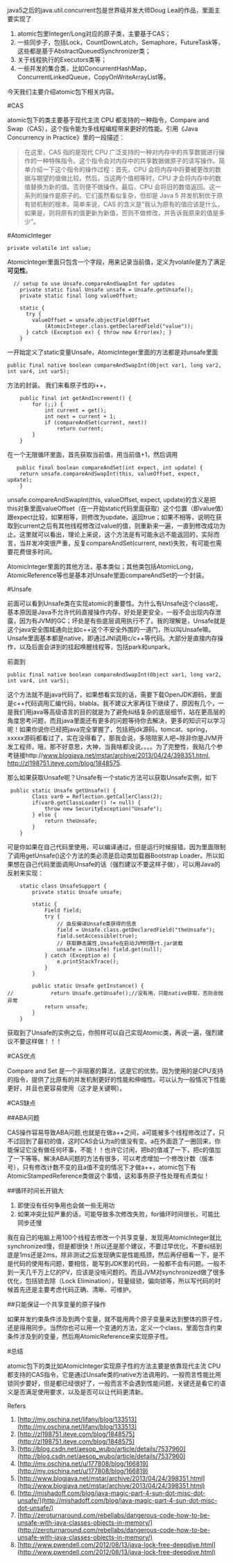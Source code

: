 java5之后的java.util.concurrent包是世界级并发大师Doug Lea的作品，里面主要实现了
1. atomic包里Integer/Long对应的原子类，主要基于CAS；
2. 一些同步子，包括Lock，CountDownLatch，Semaphore，FutureTask等，这些都是基于AbstractQueuedSynchronizer类；
3. 关于线程执行的Executors类等；
4. 一些并发的集合类，比如ConcurrentHashMap，ConcurrentLinkedQueue，CopyOnWriteArrayList等。

今天我们主要介绍atomic包下相关内容。

#CAS

atomic包下的类主要基于现代主流 CPU 都支持的一种指令，Compare and Swap（CAS），这个指令能为多线程编程带来更好的性能。引用《Java Concurrency in Practice》里的一段描述：
>在这里，CAS 指的是现代 CPU 广泛支持的一种对内存中的共享数据进行操作的一种特殊指令。这个指令会对内存中的共享数据做原子的读写操作。简单介绍一下这个指令的操作过程：首先，CPU 会将内存中将要被更改的数据与期望的值做比较。然后，当这两个值相等时，CPU 才会将内存中的数值替换为新的值。否则便不做操作。最后，CPU 会将旧的数值返回。这一系列的操作是原子的。它们虽然看似复杂，但却是 Java 5 并发机制优于原有锁机制的根本。简单来说，CAS 的含义是“我认为原有的值应该是什么，如果是，则将原有的值更新为新值，否则不做修改，并告诉我原来的值是多少”。

#AtomicInteger
```
private volatile int value;
```
AtomicInteger里面只包含一个字段，用来记录当前值，定义为volatile是为了满足**可见性**。
```
  // setup to use Unsafe.compareAndSwapInt for updates
    private static final Unsafe unsafe = Unsafe.getUnsafe();
    private static final long valueOffset;

    static {
      try {
        valueOffset = unsafe.objectFieldOffset
            (AtomicInteger.class.getDeclaredField("value"));
      } catch (Exception ex) { throw new Error(ex); }
    }
```
一开始定义了static变量Unsafe，AtomicInteger里面的方法都是对unsafe里面
```
public final native boolean compareAndSwapInt(Object var1, long var2, int var4, int var5);
```
方法的封装。
我们来看原子性的i++，
```
    public final int getAndIncrement() {
        for (;;) {
            int current = get();
            int next = current + 1;
            if (compareAndSet(current, next))
                return current;
        }
    }
```
在一个无限循环里面，首先获取当前值，用当前值+1，然后调用
```
   public final boolean compareAndSet(int expect, int update) {
	return unsafe.compareAndSwapInt(this, valueOffset, expect, update);
    }
```
unsafe.compareAndSwapInt(this, valueOffset, expect, update)的含义是把this对象里面valueOffset（在一开始static代码里面获取）这个位置（即value值）跟expect比较，如果相等，则修改为update，返回true；如果不相等，说明在获取到current之后有其他线程修改过value的值，则重新来一遍，一直到修改成功为止。这里就可以看出，理论上来说，这个方法是有可能永远不能返回的，实际而言，当并发冲突很严重，反复compareAndSet(current, next)失败，有可能也需要花费很多时间。

AtomicInteger里面的其他方法，基本类似；其他类包括AtomicLong，AtomicReference等也是基本对Unsafe里面compareAndSet的一个封装。

#Unsafe

前面可以看到Unsafe类在实现atomic的重要性。为什么有Unsafe这个class呢，基本原因是Java不允许代码直接操作内存，好处是更安全，一般不会出现内存泄露，因为有JVM的GC；坏处是有些底层调用执行不了。我的理解是，Unsafe就是这个java安全围城通向比如c++这个不安全外围的一道门，所以叫Unsafe嘛。Unsafe里面基本都是native，即通过JNI调用c/c++等代码。大部分是直接内存操作，以及后面会讲到的挂起唤醒线程等，包括park和unpark。

前面到
```
public final native boolean compareAndSwapInt(Object var1, long var2, int var4, int var5);
```
这个方法就不是java代码了，如果想看实现的话，需要下载OpenJDK源码，里面是c++代码调用汇编代码，blabla。我不建议大家再往下继续了，原因有几个，一是我们用java等高级语言的目的就是为了避免纠结复杂的底层细节，站在更高层的角度思考问题，而且java里面还有更多的问题等待你去解决，更多的知识可以学习呢！如果你说你已经把java完全掌握了，包括把jdk源码，tomcat、spring，xxxxx源码都看过了，实在没得看了，那我会说，多陪陪家人吧~除非你是JVM开发工程师，哦，那不好意思，大神，当我啥都没说。。。。为了完整性，我贴几个参考链接http://www.blogjava.net/mstar/archive/2013/04/24/398351.html, http://zl198751.iteye.com/blog/1848575.

那么如果获取Unsafe呢？Unsafe有一个static方法可以获取Unsafe实例，如下
```
 public static Unsafe getUnsafe() {
        Class var0 = Reflection.getCallerClass(2);
        if(var0.getClassLoader() != null) {
            throw new SecurityException("Unsafe");
        } else {
            return theUnsafe;
        }
    }
```
可是你如果在自己代码里使用，可以编译通过，但是运行时候报错。因为里面限制了调用getUnsafe()这个方法的类必须是启动类加载器Bootstrap Loader。所以如果想在自己代码里面调用Unsafe的话（强烈建议不要这样子做），可以用Java的反射来实现：
```
    static class UnsafeSupport {
        private static Unsafe unsafe;

        static {
            Field field;
            try {
                // 由反编译Unsafe类获得的信息
                field = Unsafe.class.getDeclaredField("theUnsafe");
                field.setAccessible(true);
                // 获取静态属性,Unsafe在启动JVM时随rt.jar装载
                unsafe = (Unsafe) field.get(null);
            } catch (Exception e) {
                e.printStackTrace();
            }
        }

        public static Unsafe getInstance() {
//            return Unsafe.getUnsafe();//没有用，只能native获取，否则会抛异常
            return unsafe;
        }
    }    
```    
获取到了Unsafe的实例之后，你照样可以自己实现Atomic类，再说一遍，强烈建议不要这样做！！！

#CAS优点

Compare and Set 是一个非阻塞的算法，这是它的优势。因为使用的是CPU支持的指令，提供了比原有的并发机制更好的性能和伸缩性。可以认为一般情况下性能更好，并且也更容易使用（这才是关键啊）。

#CAS缺点

##ABA问题

CAS操作容易导致ABA问题,也就是在做a++之间，a可能被多个线程修改过了，只不过回到了最初的值，这时CAS会认为a的值没有变。a在外面逛了一圈回来，你能保证它没有做任何坏事，不能！！也许它讨闲，把b的值减了一下，把c的值加了一下等等。解决ABA问题的方法有很多，可以考虑增加一个修改计数（版本号），只有修改计数不变的且a值不变的情况下才做a++，atomic包下有AtomicStampedReference类做这个事情，这和事务原子性处理有点类似！

##循环时间长开销大

1. 即使没有任何争用也会做一些无用功
2. 如果冲突比较严重的话，可能导致多次修改失败，for循环时间很长，可能比同步还慢

我在自己的电脑上用100个线程去修改一个共享变量，发现用AtomicInteger就比synchronized慢，但是都很快！所以还是那个建议，不要过早优化，不要纠结到底是1ms还是2ms，除非测试之后发现确实是性能瓶颈，然后再仔细看一下，是不是代码的使用有问题，要相信，能写到JDK里的代码，一般都不会有问题。一般不到一天几千万上亿的PV，应该是没啥问题的。而且JVM对synchronized做了很多优化，包括锁去除（Lock Elimination），轻量级锁，偏向锁等，所以写代码的时候首先还是主要考虑代码正确、清晰、可维护。

##只能保证一个共享变量的原子操作

如果并发约束条件涉及到两个变量，就不能用两个原子变量来达到整体的原子性，还是得用同步。当然你也可以用一个变通的方法，定义一个class，里面包含约束条件涉及到的变量，然后用AtomicReference来实现原子性。

#总结

atomic包下的类比如AtomicInteger实现原子性的方法主要是依靠现代主流 CPU 都支持的CAS指令，它是通过Unsafe类的native方法调用的。一般而言性能比用锁同步要好，但是都已经很好了，一般而言不会遇到性能问题，关键还是看它的语义是否满足使用要求，以及是否可以让代码更清新。

Refers
1. [http://my.oschina.net/lifany/blog/133513](http://my.oschina.net/lifany/blog/133513)
2. [http://zl198751.iteye.com/blog/1848575](http://zl198751.iteye.com/blog/1848575)
3. [http://blog.csdn.net/aesop_wubo/article/details/7537960](http://blog.csdn.net/aesop_wubo/article/details/7537960)
4. [http://my.oschina.net/u/177808/blog/166819](http://my.oschina.net/u/177808/blog/166819)
5. [http://www.blogjava.net/mstar/archive/2013/04/24/398351.html](http://www.blogjava.net/mstar/archive/2013/04/24/398351.html)
6. [http://mishadoff.com/blog/java-magic-part-4-sun-dot-misc-dot-unsafe/](http://mishadoff.com/blog/java-magic-part-4-sun-dot-misc-dot-unsafe/)
7. [http://zeroturnaround.com/rebellabs/dangerous-code-how-to-be-unsafe-with-java-classes-objects-in-memory/](http://zeroturnaround.com/rebellabs/dangerous-code-how-to-be-unsafe-with-java-classes-objects-in-memory/)
8. [http://www.pwendell.com/2012/08/13/java-lock-free-deepdive.html](http://www.pwendell.com/2012/08/13/java-lock-free-deepdive.html)